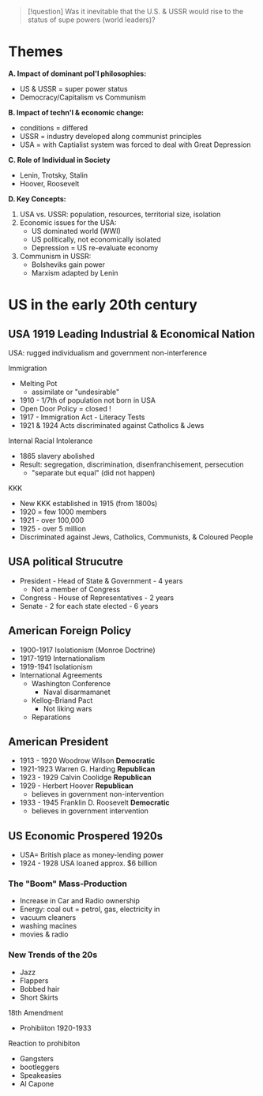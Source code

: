 >[!question]
>Was it inevitable that the U.S. & USSR would rise to the status of supe powers (world leaders)?

# Themes

**A. Impact of dominant pol'l philosophies:**
- US & USSR = super power status
- Democracy/Capitalism vs Communism

**B. Impact of techn'l & economic change:**
- conditions = differed
- USSR = industry developed along communist principles
- USA = with Captialist system was forced to deal with Great Depression

**C. Role of Individual in Society**
- Lenin, Trotsky, Stalin
- Hoover, Roosevelt

**D. Key Concepts:**

1. USA vs. USSR: population, resources, territorial size, isolation
2. Economic issues for the USA:
	- US dominated world (WWI)
	- US politically, not economically isolated
	- Depression = US re-evaluate economy
3. Communism in USSR:
	- Bolsheviks gain power
	- Marxism adapted by Lenin

# US in the early 20th century

## USA 1919 Leading Industrial & Economical Nation

USA: rugged individualism and government non-interference

Immigration
- Melting Pot
	- assimilate or "undesirable"
- 1910 - 1/7th of population not born in USA
- Open Door Policy = closed !
- 1917 - Immigration Act - Literacy Tests
- 1921 & 1924 Acts discriminated against Catholics & Jews

Internal Racial Intolerance
- 1865 slavery abolished 
- Result: segregation, discrimination, disenfranchisement, persecution
	- "separate but equal" (did not happen)

KKK
- New KKK established in 1915 (from 1800s)
- 1920 = few 1000 members
- 1921 - over 100,000
- 1925 - over 5 million
- Discriminated against Jews, Catholics, Communists, & Coloured People

## USA political Strucutre

- President - Head of State & Government - 4 years
	- Not a member of Congress
- Congress - House of Representatives - 2 years
- Senate - 2 for each state elected - 6 years

## American Foreign Policy

- 1900-1917 Isolationism (Monroe Doctrine)
- 1917-1919 Internationalism
- 1919-1941 Isolationism
- International Agreements
	- Washington Conference
		- Naval disarmamanet
	- Kellog-Briand Pact
		- Not liking wars
	- Reparations

## American President

- 1913 - 1920 Woodrow Wilson **Democratic**
- 1921-1923 Warren G. Harding **Republican**
- 1923 - 1929 Calvin Coolidge **Republican**
- 1929 - Herbert Hoover **Republican**
	- believes in government non-intervention
- 1933 - 1945 Franklin D. Roosevelt **Democratic**
	- believes in government intervention

## US Economic Prospered 1920s

- USA= British place as money-lending power
- 1924 - 1928 USA loaned approx. $6 billion

### The "Boom" Mass-Production

- Increase in Car and Radio ownership
- Energy: coal out = petrol, gas, electricity in
- vacuum cleaners
- washing macines
- movies & radio

### New Trends of the 20s
- Jazz
- Flappers
- Bobbed hair
- Short Skirts

18th Amendment
- Prohibiiton 1920-1933

Reaction to prohibiton
- Gangsters
- bootleggers
- Speakeasies
- Al Capone








